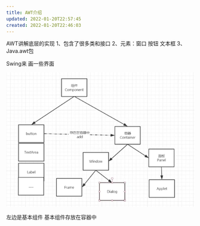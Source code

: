 ```yaml
---
title: AWT介绍
updated: 2022-01-20T22:57:45
created: 2022-01-20T22:46:03
---
```


AWT讲解底层的实现
1、包含了很多类和接口
2、元素：窗口 按钮 文本框
3、Java.awt包

Swing来 画一些界面

![image1](assets/d7d754cd68a6424eb4049fc275c8e62f.png)

左边是基本组件
基本组件存放在容器中
